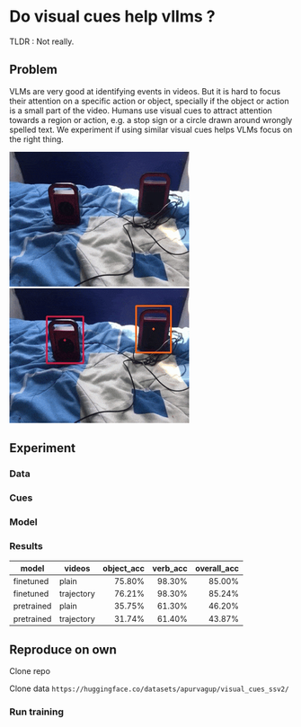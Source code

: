 # Do visual cues help vllms ? 

TLDR : Not really. 

## Problem
VLMs are very good at identifying events in videos. But it is hard to focus their attention on a specific action or object, specially if the object or action is a small part of the video. Humans use visual cues to attract attention towards a region or action, e.g. a stop sign or a circle drawn around wrongly spelled text. We experiment if using similar visual cues helps VLMs focus on the right thing. 

![plain video ](assets/plain.gif)![trajectory and bbox cues](assets/trajectory.gif)

## Experiment
### Data

### Cues

### Model

### Results
| model                      | videos      | object_acc | verb_acc | overall_acc |
|---------------------------|-------------|-----------:|---------:|------------:|
| finetuned                  | plain       | 75.80%     | 98.30%   | 85.00%      |
| finetuned                  | trajectory  | 76.21%     | 98.30%   | 85.24%      |
| pretrained | plain       | 35.75%     | 61.30%   | 46.20%      |
| pretrained | trajectory  | 31.74%     | 61.40%   | 43.87%      |


## Reproduce on own

Clone repo

Clone data
`https://huggingface.co/datasets/apurvagup/visual_cues_ssv2/`

### Run training 


